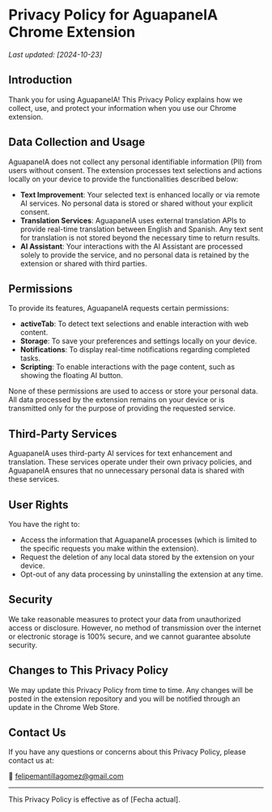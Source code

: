# Privacy Policy for AguapaneIA Chrome Extension

_Last updated: [2024-10-23]_

## Introduction

Thank you for using AguapaneIA! This Privacy Policy explains how we collect, use, and protect your information when you use our Chrome extension.

## Data Collection and Usage

AguapaneIA does not collect any personal identifiable information (PII) from users without consent. The extension processes text selections and actions locally on your device to provide the functionalities described below:

- **Text Improvement**: Your selected text is enhanced locally or via remote AI services. No personal data is stored or shared without your explicit consent.
- **Translation Services**: AguapaneIA uses external translation APIs to provide real-time translation between English and Spanish. Any text sent for translation is not stored beyond the necessary time to return results.
- **AI Assistant**: Your interactions with the AI Assistant are processed solely to provide the service, and no personal data is retained by the extension or shared with third parties.

## Permissions

To provide its features, AguapaneIA requests certain permissions:

- **activeTab**: To detect text selections and enable interaction with web content.
- **Storage**: To save your preferences and settings locally on your device.
- **Notifications**: To display real-time notifications regarding completed tasks.
- **Scripting**: To enable interactions with the page content, such as showing the floating AI button.

None of these permissions are used to access or store your personal data. All data processed by the extension remains on your device or is transmitted only for the purpose of providing the requested service.

## Third-Party Services

AguapaneIA uses third-party AI services for text enhancement and translation. These services operate under their own privacy policies, and AguapaneIA ensures that no unnecessary personal data is shared with these services.

## User Rights

You have the right to:

- Access the information that AguapaneIA processes (which is limited to the specific requests you make within the extension).
- Request the deletion of any local data stored by the extension on your device.
- Opt-out of any data processing by uninstalling the extension at any time.

## Security

We take reasonable measures to protect your data from unauthorized access or disclosure. However, no method of transmission over the internet or electronic storage is 100% secure, and we cannot guarantee absolute security.

## Changes to This Privacy Policy

We may update this Privacy Policy from time to time. Any changes will be posted in the extension repository and you will be notified through an update in the Chrome Web Store.

## Contact Us

If you have any questions or concerns about this Privacy Policy, please contact us at:

📧 [felipemantillagomez@gmail.com](mailto:felipemantillagomez@gmail.com)

---

This Privacy Policy is effective as of [Fecha actual].
